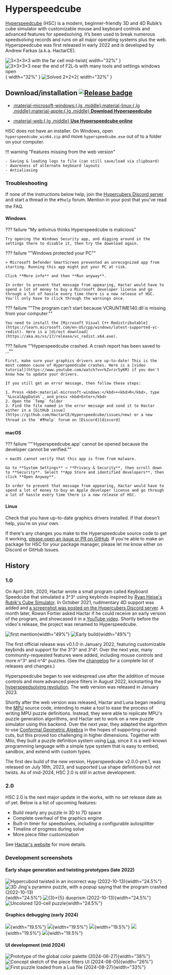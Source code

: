 # Hyperspeedcube

[Hyperspeedcube](https://ajfarkas.dev/hyperspeedcube/) (HSC) is a modern, beginner-friendly 3D and 4D Rubik’s cube simulator with customizable mouse and keyboard controls and advanced features for speedsolving. It’s been used to break numerous speedsolving records and runs on all major operating systems plus the web. Hyperspeedcube was first released in early 2022 and is developed by Andrew Farkas (a.k.a. HactarCE).

![3×3×3×3 with the far cell mid-twist](https://assets.hypercubing.xyz/img/virt/hsc/mid_twist.png){ width="32%" }
![3×3×3×3 near the end of F2L-b with many tools and settings windows open](https://assets.hypercubing.xyz/img/virt/hsc/tools.png){ width="32%" }
![Solved 2×2×2](https://assets.hypercubing.xyz/img/virt/hsc/solved_2x2x2.png){ width="32%" }

## Download/installation [![Release badge]][Release link]

<div class="grid cards" markdown>

-   [:material-microsoft-windows:{.lg .middle}:material-linux:{.lg .middle}:material-apple:{.lg .middle} **Download Hyperspeedcube**][hsc-download]

-   [:material-web:{.lg .middle} **Use Hyperspeedcube online**][hsc-web]

</div>

[Release badge]: https://img.shields.io/github/v/release/HactarCE/Hyperspeedcube
[Release link]: https://github.com/HactarCE/Hyperspeedcube/releases/latest
[hsc-download]: https://ajfarkas.dev/hyperspeedcube/
[hsc-web]: https://hypercubing.xyz/hyperspeedcube/

HSC does not have an installer. On Windows, open `hyperspeedcube_win64.zip` and move `hyperspeedcube.exe` out of  to a folder on your computer.

!!! warning "Features missing from the web version"

    - Saving & loading logs to file (can still save/load via clipboard)
    - Awareness of alternate keyboard layouts
    - Antialiasing

### Troubleshooting

If none of the instructions below help, join the [Hypercubers Discord server][discord] and start a thread in the `#❓help` forum. Mention in your post that you've read the FAQ.

[discord]: https://discord.gg/xxFvfyx89p

#### Windows

??? failure "My antivirus thinks Hyperspeedcube is malicious"

    Try opening the Windows Security app, and digging around in the settings there to disable it, then try the download again.

??? failure ""Windows protected your PC""

    > Microsoft Defender SmartScreen prevented an unrecognized app from starting. Running this app might put your PC at risk.

    Click **More info** and then **Run anyway**.

    In order to prevent that message from appearing, Hactar would have to spend a lot of money to buy a Microsoft developer license and go through a lot of hassle every time there is a new release of HSC. You'll only have to click through the warnings once.

??? failure ""The program can't start because VCRUNTIME140.dll is missing from your computer.""

    You need to install the [Microsoft Visual C++ Redistributable](https://learn.microsoft.com/en-US/cpp/windows/latest-supported-vc-redist). Here is a [direct download](https://aka.ms/vs/17/release/vc_redist.x64.exe).

??? failure ""Hyperspeedcube crashed. A crash report has been saved to ...""

    First, make sure your graphics drivers are up-to-date! This is the most common cause of Hyperspeedcube crashes. Here is a [video tutorial](https://www.youtube.com/watch?v=rkZvrzr5yKM) if you don't know how to update your drivers.

    If you still get an error message, then follow these steps:

    1. Press <kbd>:material-microsoft-windows:</kbd>+<kbd>R</kbd>, type `%LocalAppData%`, and press <kbd>Enter</kbd>
    2. Open the `Temp` folder
    3. Find the file named in the error message and send it to Hactar either in a [GitHub issue](https://github.com/HactarCE/Hyperspeedcube/issues/new) or a new thread in the `#❓help` forum on [Discord][discord]

#### macOS

??? failure ""'Hyperspeedcube.app' cannot be opened because the developer cannot be verified.""

    > macOS cannot verify that this app is free from malware.

    Go to **System Settings** → **Privacy & Security**, then scroll down to **Security**. Select **App Store and identified developers**, then click **Open Anyway**.

    In order to prevent that message from appearing, Hactar would have to spend a lot of money to buy an Apple developer license and go through a lot of hassle every time there is a new release of HSC.

#### Linux

Check that you have up-to-date graphics drivers installed. If that doesn't help, you're on your own.

If there's any changes you make to the Hyperspeedcube source code to get it working, [please open an issue or PR on GitHub](https://github.com/HactarCE/Hyperspeedcube). If you're able to make an package for HSC for your package manager, please let me know either on Discord or GitHub Issues.

## History

### 1.0

On April 24th, 2020, Hactar wrote a small program called Keyboard Speedcube that simulated a 3^3^ using keybinds inspired by [Ryan Heise's Rubik's Cube Simulator](https://www.ryanheise.com/cube/speed.html). In October 2021, rudimentary 4D support was added and [a screenshot was posted on the Hypercubers Discord server](https://discord.com/channels/852389089268858922/871460012390748241/902389508262228008). A month later, Rowan Fortier asked Hactar if he could receive an early version of the program, and showcased it in a [YouTube video](https://www.youtube.com/watch?v=Wn1y-3EMREQ). Shortly before the video's release, the project was renamed to Hyperspeedcube.

![first mention](https://assets.hypercubing.xyz/img/virt/hsc/keyboard_speedcube.png){width="49%"}
![Early build](https://assets.hypercubing.xyz/img/virt/hsc/face_focus.gif){width="49%"}

The first official release was v0.1.0 in January 2022, featuring customizable keybinds and support for the 3^3^ and 3^4^. Over the next year, many community-requested features were added, including mouse controls and more n^3^ and n^4^ puzzles. (See the [changelog](https://github.com/HactarCE/Hyperspeedcube/blob/main/CHANGELOG.md) for a complete list of releases and changes.)

Hyperspeedcube began to see widespread use after the addition of mouse controls and more advanced piece filters in August 2022, kickstarting the [hyperspeedsolving revolution](/history.md#2022-present-the-hyperspeedsolving-revolution). The web version was released in January 2023.

Shortly after the web version was released, Hactar and Luna began reading the [MPU](/software/magicpuzzleultimate.md) source code, intending to make a tool to ease the process of writing MPU puzzle definitions. Instead, they were able to replicate MPU's puzzle generation algorithms, and Hactar set to work on a new puzzle simulator using this backend. Over the next year, they adapted the algorithm to use [Conformal Geometric Algebra][cga] in the hopes of supporting curved cuts, but this proved too challenging in higher dimensions. Together with Milo, they built a puzzle definition system using [Lua][lua], since it is a well-known programming language with a simple type system that is easy to embed, sandbox, and extend with custom types.

[cga]: https://en.wikipedia.org/wiki/Conformal_geometric_algebra
[lua]: https://en.wikipedia.org/wiki/Lua_(programming_language)

The first dev build of the new version, Hyperspeedcube v2.0.0-pre.1, was released on July 16th, 2023, and supported Lua shape definitions but not twists. As of mid-2024, HSC 2.0 is still in active development.

### 2.0

HSC 2.0 is the next major update in the works, with no set release date as of yet. Below is a list of upcoming features:

- Build nearly any puzzle in 3D to 7D space
- Complete overhaul of the graphics engine
- Built-in timer for speedsolves, including a configurable autosplitter
- Timeline of progress during solve
- More piece filter customization

See [Hactar's website](https://ajfarkas.dev/hyperspeedcube/#future-plans) for more details.

### Development screenshots

#### Early shape generation and twisting prototypes (late 2022)

![Hypercuboid twisted in an incorrect way (2022-10-13)](https://assets.hypercubing.xyz/img/virt/hsc/history/2022-10-13_janky_cuboid.png?width=817&height=671){width="24.5%"}
![3D Jing's pyraminx puzzle, with a popup saying that the program crashed (2022-10-13)](https://assets.hypercubing.xyz/img/virt/hsc/history/2022-10-13_jing_crash.png){width="24.5%"}
![{3}×{5} duoprism (2022-10-13)](https://assets.hypercubing.xyz/img/virt/hsc/history/2022-11-18_duoprism.png){width="24.5%"}
![Uncolored 120-cell puzzle](https://assets.hypercubing.xyz/img/virt/hsc/history/2022-11-18_120_cell.png){width="24.5%"}

#### Graphics debugging (early 2024)

![](https://assets.hypercubing.xyz/img/virt/hsc/history/2024-01-08_debug1.png){width="19.5%"}
![](https://assets.hypercubing.xyz/img/virt/hsc/history/2024-02-06_debug2.png){width="19.5%"}
![](https://assets.hypercubing.xyz/img/virt/hsc/history/2024-02-07_debug3.png){width="19.5%"}
![](https://assets.hypercubing.xyz/img/virt/hsc/history/2024-02-17_debug4.png){width="19.5%"}
![](https://assets.hypercubing.xyz/img/virt/hsc/history/2024-02-20_debug5.png){width="19.5%"}

#### UI development (mid 2024)

![Prototype of the global color palette (2024-06-27)](https://assets.hypercubing.xyz/img/virt/hsc/history/2024-06-27_color_palette_prototype.png){width="38%"}
![Concept sketch of the piece filters UI (2024-08-05)](https://assets.hypercubing.xyz/img/virt/hsc/history/2024-08-05_ui_sketch.png){width="26%"}
![First puzzle loaded from a Lua file (2024-08-27)](https://assets.hypercubing.xyz/img/virt/hsc/history/2024-08-27_lua_loading.png){width="33%"}
